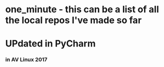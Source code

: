 # one_minute - this can be a list of all the local repos I've made so far
<html>
<body>
<h1>UPdated in PyCharm</h1>
<h3>in AV Linux 2017</>
</body>
</html>
